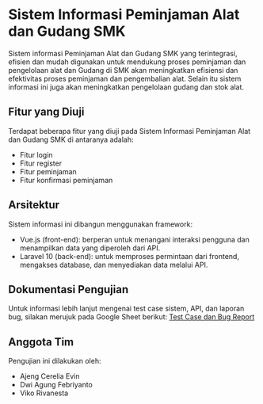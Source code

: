 # Sistem Informasi Peminjaman Alat dan Gudang SMK
Sistem informasi Peminjaman Alat dan Gudang SMK yang terintegrasi, efisien dan mudah digunakan untuk mendukung proses peminjaman dan pengelolaan alat dan Gudang di SMK akan meningkatkan efisiensi dan efektivitas proses peminjaman dan pengembalian alat. Selain itu sistem informasi ini juga akan meningkatkan pengelolaan gudang dan stok alat. 

## Fitur yang Diuji
Terdapat beberapa fitur yang diuji pada Sistem Informasi Peminjaman Alat dan Gudang SMK di antaranya adalah:
- Fitur login
- Fitur register
- Fitur peminjaman
- Fitur konfirmasi peminjaman

## Arsitektur
Sistem informasi ini dibangun menggunakan framework:
- Vue.js (front-end): berperan untuk menangani interaksi pengguna dan menampilkan data yang diperoleh dari API.
- Laravel 10 (back-end): untuk memproses permintaan dari frontend, mengakses database, dan menyediakan data melalui API.

## Dokumentasi Pengujian
Untuk informasi lebih lanjut mengenai test case sistem, API, dan laporan bug, silakan merujuk pada Google Sheet berikut:
[Test Case dan Bug Report](https://docs.google.com/spreadsheets/d/16r3r3JCI-H0RSstOkxTRoNQEtdJZ9Cx4THmJQrZg2N4/edit?gid=0#gid=0)

## Anggota Tim
Pengujian ini dilakukan oleh:
- Ajeng Cerelia Evin
- Dwi Agung Febriyanto
- Viko Rivanesta
